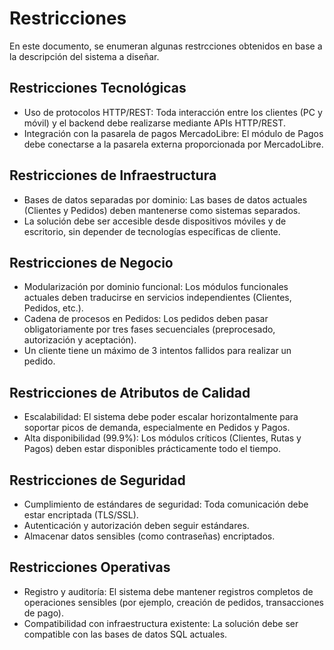 # Restricciones

En este documento, se enumeran algunas restrcciones obtenidos en base a la descripción del sistema a diseñar.

## Restricciones Tecnológicas

- Uso de protocolos HTTP/REST: Toda interacción entre los clientes (PC y móvil) y el backend debe realizarse mediante APIs HTTP/REST.
- Integración con la pasarela de pagos MercadoLibre: El módulo de Pagos debe conectarse a la pasarela externa proporcionada por MercadoLibre.

## Restricciones de Infraestructura

- Bases de datos separadas por dominio: Las bases de datos actuales (Clientes y Pedidos) deben mantenerse como sistemas separados.
- La solución debe ser accesible desde dispositivos móviles y de escritorio, sin depender de tecnologías específicas de cliente.

## Restricciones de Negocio

- Modularización por dominio funcional: Los módulos funcionales actuales deben traducirse en servicios independientes (Clientes, Pedidos, etc.).
- Cadena de procesos en Pedidos: Los pedidos deben pasar obligatoriamente por tres fases secuenciales (preprocesado, autorización y aceptación).
- Un cliente tiene un máximo de 3 intentos fallidos para realizar un pedido.

## Restricciones de Atributos de Calidad

- Escalabilidad: El sistema debe poder escalar horizontalmente para soportar picos de demanda, especialmente en Pedidos y Pagos.
- Alta disponibilidad (99.9%): Los módulos críticos (Clientes, Rutas y Pagos) deben estar disponibles prácticamente todo el tiempo.

## Restricciones de Seguridad

- Cumplimiento de estándares de seguridad: Toda comunicación debe estar encriptada (TLS/SSL).
- Autenticación y autorización deben seguir estándares.
- Almacenar datos sensibles (como contraseñas) encriptados.

## Restricciones Operativas

- Registro y auditoría: El sistema debe mantener registros completos de operaciones sensibles (por ejemplo, creación de pedidos, transacciones de pago).
- Compatibilidad con infraestructura existente: La solución debe ser compatible con las bases de datos SQL actuales.